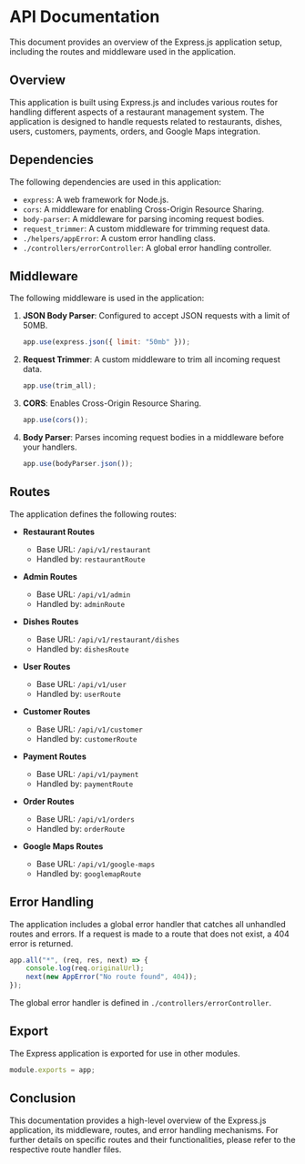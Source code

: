 # API Documentation

This document provides an overview of the Express.js application setup, including the routes and middleware used in the application.

## Overview

This application is built using Express.js and includes various routes for handling different aspects of a restaurant management system. The application is designed to handle requests related to restaurants, dishes, users, customers, payments, orders, and Google Maps integration.

## Dependencies

The following dependencies are used in this application:

- `express`: A web framework for Node.js.
- `cors`: A middleware for enabling Cross-Origin Resource Sharing.
- `body-parser`: A middleware for parsing incoming request bodies.
- `request_trimmer`: A custom middleware for trimming request data.
- `./helpers/appError`: A custom error handling class.
- `./controllers/errorController`: A global error handling controller.

## Middleware

The following middleware is used in the application:

1. **JSON Body Parser**: Configured to accept JSON requests with a limit of 50MB.
   ```javascript
   app.use(express.json({ limit: "50mb" }));
   ```

2. **Request Trimmer**: A custom middleware to trim all incoming request data.
   ```javascript
   app.use(trim_all);
   ```

3. **CORS**: Enables Cross-Origin Resource Sharing.
   ```javascript
   app.use(cors());
   ```

4. **Body Parser**: Parses incoming request bodies in a middleware before your handlers.
   ```javascript
   app.use(bodyParser.json());
   ```

## Routes

The application defines the following routes:

- **Restaurant Routes**
  - Base URL: `/api/v1/restaurant`
  - Handled by: `restaurantRoute`

- **Admin Routes**
  - Base URL: `/api/v1/admin`
  - Handled by: `adminRoute`

- **Dishes Routes**
  - Base URL: `/api/v1/restaurant/dishes`
  - Handled by: `dishesRoute`

- **User Routes**
  - Base URL: `/api/v1/user`
  - Handled by: `userRoute`

- **Customer Routes**
  - Base URL: `/api/v1/customer`
  - Handled by: `customerRoute`

- **Payment Routes**
  - Base URL: `/api/v1/payment`
  - Handled by: `paymentRoute`

- **Order Routes**
  - Base URL: `/api/v1/orders`
  - Handled by: `orderRoute`

- **Google Maps Routes**
  - Base URL: `/api/v1/google-maps`
  - Handled by: `googlemapRoute`

## Error Handling

The application includes a global error handler that catches all unhandled routes and errors. If a request is made to a route that does not exist, a 404 error is returned.

```javascript
app.all("*", (req, res, next) => {
    console.log(req.originalUrl);
    next(new AppError("No route found", 404));
});
```

The global error handler is defined in `./controllers/errorController`.

## Export

The Express application is exported for use in other modules.

```javascript
module.exports = app;
```

## Conclusion

This documentation provides a high-level overview of the Express.js application, its middleware, routes, and error handling mechanisms. For further details on specific routes and their functionalities, please refer to the respective route handler files.